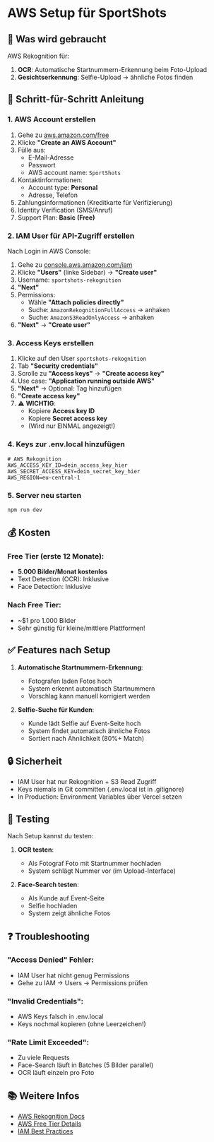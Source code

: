 # AWS Setup für SportShots

## 🎯 Was wird gebraucht

AWS Rekognition für:
1. **OCR**: Automatische Startnummern-Erkennung beim Foto-Upload
2. **Gesichtserkennung**: Selfie-Upload → ähnliche Fotos finden

## 📝 Schritt-für-Schritt Anleitung

### 1. AWS Account erstellen

1. Gehe zu [aws.amazon.com/free](https://aws.amazon.com/free)
2. Klicke **"Create an AWS Account"**
3. Fülle aus:
   - E-Mail-Adresse
   - Passwort
   - AWS account name: `SportShots`
4. Kontaktinformationen:
   - Account type: **Personal**
   - Adresse, Telefon
5. Zahlungsinformationen (Kreditkarte für Verifizierung)
6. Identity Verification (SMS/Anruf)
7. Support Plan: **Basic (Free)**

### 2. IAM User für API-Zugriff erstellen

Nach Login in AWS Console:

1. Gehe zu [console.aws.amazon.com/iam](https://console.aws.amazon.com/iam)
2. Klicke **"Users"** (linke Sidebar) → **"Create user"**
3. Username: `sportshots-rekognition`
4. **"Next"**
5. Permissions:
   - Wähle **"Attach policies directly"**
   - Suche: `AmazonRekognitionFullAccess` → anhaken
   - Suche: `AmazonS3ReadOnlyAccess` → anhaken
6. **"Next"** → **"Create user"**

### 3. Access Keys erstellen

1. Klicke auf den User `sportshots-rekognition`
2. Tab **"Security credentials"**
3. Scrolle zu **"Access keys"** → **"Create access key"**
4. Use case: **"Application running outside AWS"**
5. **"Next"** → Optional: Tag hinzufügen
6. **"Create access key"**
7. ⚠️ **WICHTIG**: 
   - Kopiere **Access key ID**
   - Kopiere **Secret access key**
   - (Wird nur EINMAL angezeigt!)

### 4. Keys zur .env.local hinzufügen

```env
# AWS Rekognition
AWS_ACCESS_KEY_ID=dein_access_key_hier
AWS_SECRET_ACCESS_KEY=dein_secret_key_hier
AWS_REGION=eu-central-1
```

### 5. Server neu starten

```bash
npm run dev
```

## 💰 Kosten

### Free Tier (erste 12 Monate):
- **5.000 Bilder/Monat kostenlos**
- Text Detection (OCR): Inklusive
- Face Detection: Inklusive

### Nach Free Tier:
- ~$1 pro 1.000 Bilder
- Sehr günstig für kleine/mittlere Plattformen!

## ✅ Features nach Setup

1. **Automatische Startnummern-Erkennung**:
   - Fotografen laden Fotos hoch
   - System erkennt automatisch Startnummern
   - Vorschlag kann manuell korrigiert werden

2. **Selfie-Suche für Kunden**:
   - Kunde lädt Selfie auf Event-Seite hoch
   - System findet automatisch ähnliche Fotos
   - Sortiert nach Ähnlichkeit (80%+ Match)

## 🔒 Sicherheit

- IAM User hat nur Rekognition + S3 Read Zugriff
- Keys niemals in Git committen (.env.local ist in .gitignore)
- In Production: Environment Variables über Vercel setzen

## 🧪 Testing

Nach Setup kannst du testen:

1. **OCR testen**:
   - Als Fotograf Foto mit Startnummer hochladen
   - System schlägt Nummer vor (im Upload-Interface)

2. **Face-Search testen**:
   - Als Kunde auf Event-Seite
   - Selfie hochladen
   - System zeigt ähnliche Fotos

## ❓ Troubleshooting

### "Access Denied" Fehler:
- IAM User hat nicht genug Permissions
- Gehe zu IAM → Users → Permissions prüfen

### "Invalid Credentials":
- AWS Keys falsch in .env.local
- Keys nochmal kopieren (ohne Leerzeichen!)

### "Rate Limit Exceeded":
- Zu viele Requests
- Face-Search läuft in Batches (5 Bilder parallel)
- OCR läuft einzeln pro Foto

## 📚 Weitere Infos

- [AWS Rekognition Docs](https://docs.aws.amazon.com/rekognition/)
- [AWS Free Tier Details](https://aws.amazon.com/free/)
- [IAM Best Practices](https://docs.aws.amazon.com/IAM/latest/UserGuide/best-practices.html)


